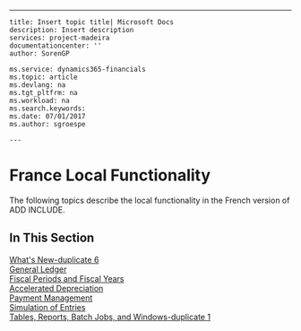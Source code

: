 ---
    title: Insert topic title| Microsoft Docs
    description: Insert description
    services: project-madeira
    documentationcenter: ''
    author: SorenGP

    ms.service: dynamics365-financials
    ms.topic: article
    ms.devlang: na
    ms.tgt_pltfrm: na
    ms.workload: na
    ms.search.keywords:
    ms.date: 07/01/2017
    ms.author: sgroespe

    ---
# France Local Functionality
The following topics describe the local functionality in the French version of ADD INCLUDE<!--[!INCLUDE[navnow](../../includes/navnow_md.md)]-->.  
  
## In This Section  
 [What's New-duplicate 6](../what-s-new-duplicate-6.md)  
  [General Ledger](../general-ledger.md)  
  [Fiscal Periods and Fiscal Years](../fiscal-periods-and-fiscal-years.md)  
  [Accelerated Depreciation](../accelerated-depreciation.md)  
  [Payment Management](../payment-management.md)  
  [Simulation of Entries](../simulation-of-entries.md)  
  [Tables, Reports, Batch Jobs, and Windows-duplicate 1](../tables-reports-batch-jobs-and-windows-duplicate-1.md)